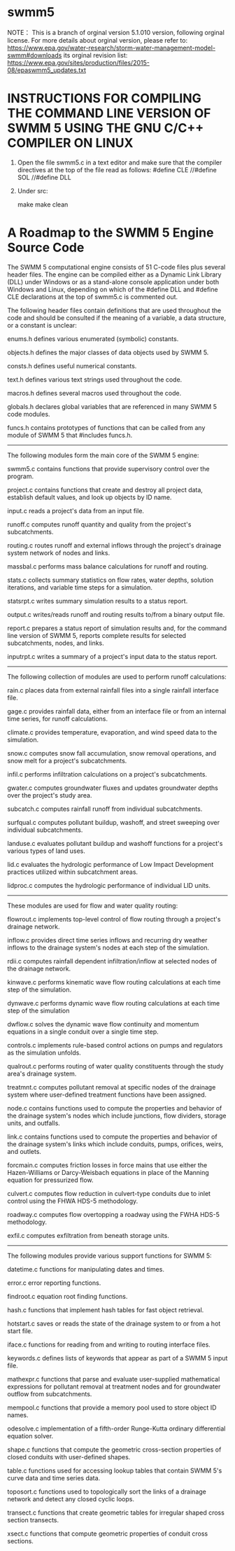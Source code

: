 # swmm5

NOTE： This is a branch of orginal version 5.1.010 version, following 
orginal license.  For more details about orginal version, please refer 
to: https://www.epa.gov/water-research/storm-water-management-model-swmm#downloads
its orginal revision list:
https://www.epa.gov/sites/production/files/2015-08/epaswmm5_updates.txt


INSTRUCTIONS FOR COMPILING THE COMMAND LINE VERSION OF SWMM 5
            USING THE GNU C/C++ COMPILER ON LINUX
=====================================================================

1. Open the file swmm5.c in a text editor and make sure that the
   compiler directives at the top of the file read as follows:
       #define CLE
       //#define SOL
       //#define DLL
       
2. Under src:

      make
      make clean

   
   

A Roadmap to the SWMM 5 Engine Source Code
==========================================

The SWMM 5 computational engine consists of 51 C-code files plus several
header files. The engine can be compiled either as a Dynamic Link Library
(DLL) under Windows or as a stand-alone console application under both
Windows and Linux, depending on which of the #define DLL and #define CLE
declarations at the top of swmm5.c is commented out.

The following header files contain definitions that are used throughout the
code and should be consulted if the meaning of a variable, a data structure,
or a constant is unclear:

enums.h       defines various enumerated (symbolic) constants.

objects.h     defines the major classes of data objects used by SWMM 5.

consts.h      defines useful numerical constants.

text.h        defines various text strings used throughout the code.

macros.h      defines several macros used throughout the code.

globals.h     declares global variables that are referenced in many
              SWMM 5 code modules.

funcs.h       contains prototypes of functions that can be called from any
              module of SWMM 5 that #includes funcs.h.

--------------------------------------------------------------------------

The following modules form the main core of the SWMM 5 engine:

swmm5.c       contains functions that provide supervisory control over the
              program.

project.c     contains functions that create and destroy all project data,
              establish default values, and look up objects by ID name.

input.c       reads a project's data from an input file.

runoff.c      computes runoff quantity and quality from the project's
              subcatchments.

routing.c     routes runoff and external inflows through the project's
              drainage system network of nodes and links.

massbal.c     performs mass balance calculations for runoff and routing.

stats.c       collects summary statistics on flow rates, water depths,
              solution iterations, and variable time steps for a
	      simulation.

statsrpt.c    writes summary simulation results to a status report.

output.c      writes/reads runoff and routing results to/from a binary
              output file.

report.c      prepares a status report of simulation results and, for the
              command line version of SWMM 5, reports complete results for
	      selected subcatchments, nodes, and links.

inputrpt.c    writes a summary of a project's input data to the status report.

-------------------------------------------------------------------------------

The following collection of modules are used to perform runoff calculations:

rain.c        places data from external rainfall files into a single rainfall
              interface file.

gage.c        provides rainfall data, either from an interface file or from an
              internal time series, for runoff calculations.

climate.c     provides temperature, evaporation, and wind speed data to the
              simulation.

snow.c        computes snow fall accumulation, snow removal operations, and
              snow melt for a project's subcatchments.

infil.c       performs infiltration calculations on a project's subcatchments.

gwater.c      computes groundwater fluxes and updates groundwater depths over
              the project's study area.

subcatch.c    computes rainfall runoff from individual subcatchments.

surfqual.c    computes pollutant buildup, washoff, and street sweeping over
              individual subcatchments.

landuse.c     evaluates pollutant buildup and washoff functions for a project's
              various types of land uses.

lid.c         evaluates the hydrologic performance of Low Impact Development
              practices utilized within subcatchment areas.              

lidproc.c     computes the hydrologic performance of individual LID units.

-------------------------------------------------------------------------------

These modules are used for flow and water quality routing:

flowrout.c     implements top-level control of flow routing through a project's
               drainage network.

inflow.c       provides direct time series inflows and recurring dry weather
               inflows to the drainage system's nodes at each step of the
	       simulation.

rdii.c         computes rainfall dependent infiltration/inflow at selected nodes
               of the drainage network.

kinwave.c      performs kinematic wave flow routing calculations at each time
               step of the simulation.

dynwave.c      performs dynamic wave flow routing calculations at each time
               step of the simulation

dwflow.c       solves the dynamic wave flow continuity and momentum equations in
               a single conduit over a single time step.

controls.c     implements rule-based control actions on pumps and regulators
               as the simulation unfolds.

qualrout.c     performs routing of water quality constituents through the
               study area's drainage system.

treatmnt.c     computes pollutant removal at specific nodes of the drainage
               system where user-defined treatment functions have been
	       assigned.

node.c         contains functions used to compute the properties and behavior
               of the drainage system's nodes which include junctions, flow
               dividers, storage units, and outfalls.

link.c         contains functions used to compute the properties and behavior
               of the drainage system's links which include conduits, pumps,
               orifices, weirs, and outlets.

forcmain.c     computes friction losses in force mains that use either the
               Hazen-Williams or Darcy-Weisbach equations in place of the
               Manning equation for pressurized flow.

culvert.c      computes flow reduction in culvert-type conduits due to
               inlet control using the FHWA HDS-5 methodology.

roadway.c      computes flow overtopping a roadway using the FWHA HDS-5
               methodology.

exfil.c        computes exfiltration from beneath storage units.

-------------------------------------------------------------------------------

The following modules provide various support functions for SWMM 5:

datetime.c     functions for manipulating dates and times.

error.c        error reporting functions.

findroot.c     equation root finding functions.

hash.c         functions that implement hash tables for fast object retrieval.

hotstart.c     saves or reads the state of the drainage system to or from a
               hot start file.

iface.c        functions for reading from and writing to routing interface
               files.

keywords.c     defines lists of keywords that appear as part of a SWMM 5
               input file.

mathexpr.c     functions that parse and evaluate user-supplied mathematical
               expressions for pollutant removal at treatment nodes and for
               groundwater outflow from subcatchments.

mempool.c      functions that provide a memory pool used to store object
               ID names.

odesolve.c     implementation of a fifth-order Runge-Kutta ordinary
               differential equation solver.

shape.c        functions that compute the geometric cross-section properties
               of closed conduits with user-defined shapes.

table.c        functions used for accessing lookup tables that contain
               SWMM 5's curve data and time series data.

toposort.c     functions used to topologically sort the links of a drainage
               network and detect any closed cyclic loops.

transect.c     functions that create geometric tables for irregular shaped
               cross section transects.

xsect.c        functions that compute geometric properties of conduit cross
               sections.
             
